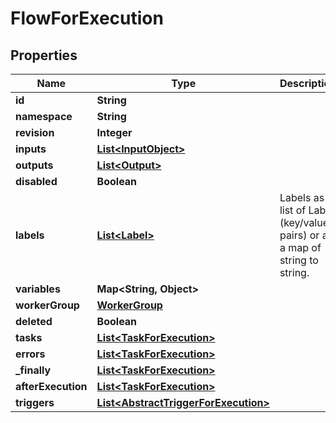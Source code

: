 

# FlowForExecution


## Properties

| Name | Type | Description | Notes |
|------------ | ------------- | ------------- | -------------|
|**id** | **String** |  |  |
|**namespace** | **String** |  |  |
|**revision** | **Integer** |  |  [optional] |
|**inputs** | [**List&lt;InputObject&gt;**](InputObject.md) |  |  [optional] |
|**outputs** | [**List&lt;Output&gt;**](Output.md) |  |  [optional] |
|**disabled** | **Boolean** |  |  |
|**labels** | [**List&lt;Label&gt;**](Label.md) | Labels as a list of Label (key/value pairs) or as a map of string to string. |  [optional] |
|**variables** | **Map&lt;String, Object&gt;** |  |  [optional] |
|**workerGroup** | [**WorkerGroup**](WorkerGroup.md) |  |  [optional] |
|**deleted** | **Boolean** |  |  |
|**tasks** | [**List&lt;TaskForExecution&gt;**](TaskForExecution.md) |  |  |
|**errors** | [**List&lt;TaskForExecution&gt;**](TaskForExecution.md) |  |  [optional] |
|**_finally** | [**List&lt;TaskForExecution&gt;**](TaskForExecution.md) |  |  [optional] |
|**afterExecution** | [**List&lt;TaskForExecution&gt;**](TaskForExecution.md) |  |  [optional] |
|**triggers** | [**List&lt;AbstractTriggerForExecution&gt;**](AbstractTriggerForExecution.md) |  |  [optional] |



